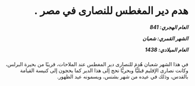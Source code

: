 <h1 dir="rtl">هدم دير المغطس للنصارى في مصر .</h1>

<h5 dir="rtl">العام الهجري:  841

الشهر القمري: شعبان

العام الميلادي: 1438</h5>

<p dir="rtl">في هذا الشهر شعبان هُدِمَ للنصارى دير المغطس عند الملاحات، قريبًا من بحيرة البرلس، وكانت نصارى الإقليم قبليًّا وبحريًّا تحج إلى هذا الدير كما يحجون إلى كنيسة القيامة بالقدس، وذلك في عيده من شهر بشنس، ويسمونه عيد الظهور.</p></br>
